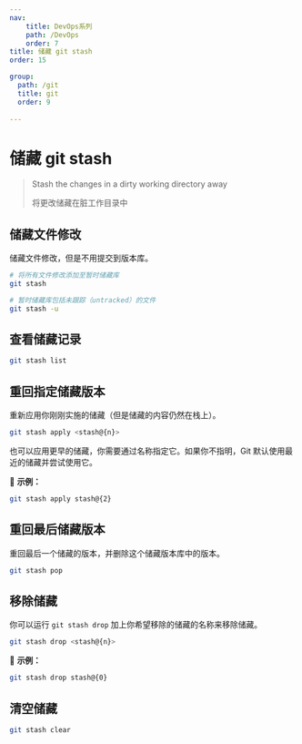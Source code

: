 ```yaml
---
nav:
    title: DevOps系列
    path: /DevOps
    order: 7
title: 储藏 git stash
order: 15

group:
  path: /git
  title: git
  order: 9
  
---
```


# 储藏 git stash

> Stash the changes in a dirty working directory away
>
> 将更改储藏在脏工作目录中

## 储藏文件修改

储藏文件修改，但是不用提交到版本库。

```bash
# 将所有文件修改添加至暂时储藏库
git stash

# 暂时储藏库包括未跟踪（untracked）的文件
git stash -u
```

## 查看储藏记录

```bash
git stash list
```

## 重回指定储藏版本

重新应用你刚刚实施的储藏（但是储藏的内容仍然在栈上）。

```bash
git stash apply <stash@{n}>
```

也可以应用更早的储藏，你需要通过名称指定它。如果你不指明，Git 默认使用最近的储藏并尝试使用它。

📍 **示例：**

```bash
git stash apply stash@{2}
```

## 重回最后储藏版本

重回最后一个储藏的版本，并删除这个储藏版本库中的版本。

```bash
git stash pop
```

## 移除储藏

你可以运行 `git stash drop` 加上你希望移除的储藏的名称来移除储藏。

```bash
git stash drop <stash@{n}>
```

📍 **示例：**

```bash
git stash drop stash@{0}
```

## 清空储藏

```bash
git stash clear
```
